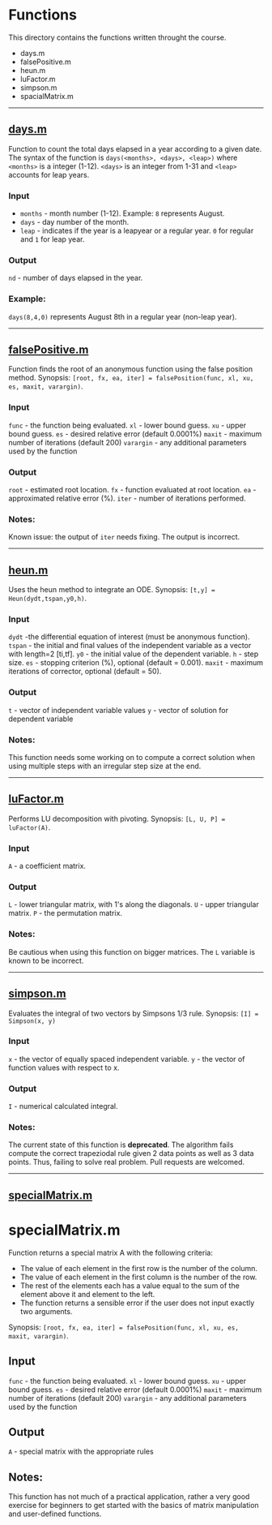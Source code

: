 # Functions
This directory contains the functions written throught the course.
* days.m
* falsePositive.m
* heun.m
* luFactor.m
* simpson.m
* spacialMatrix.m

---

## [days.m](days.m)
Function to count the total days elapsed in a year according to a given date.
The syntax of the function is `days(<months>, <days>, <leap>)` where `<months>` is a integer (1-12). `<days>` is an integer from 1-31 and `<leap>` accounts for leap years.

### Input
* `months` - month number (1-12). Example: `8` represents August.
* `days` - day number of the month.
* `leap` - indicates if the year is a leapyear or a regular year. `0` for regular and `1` for leap year.

### Output
`nd` - number of days elapsed in the year.

### Example:
`days(8,4,0)` represents August 8th in a regular year (non-leap year).

---

## [falsePositive.m](falsePositive.m)
Function finds the root of an anonymous function using the false position method.
Synopsis: `[root, fx, ea, iter] = falsePosition(func, xl, xu, es, maxit, varargin)`.

### Input
`func` - the function being evaluated.
`xl` - lower bound guess.
`xu` - upper bound guess.
`es` - desired relative error (default 0.0001%)
`maxit` - maximum number of iterations (default 200)
`varargin` - any additional parameters used by the function

### Output
`root` - estimated root location.
`fx` - function evaluated at root location.
`ea` - approximated relative error (%).
`iter` - number of iterations performed.

### Notes:
Known issue: the output of `iter` needs fixing. The output is incorrect.

---

## [heun.m](heun.m)
Uses the heun method to integrate an ODE.
Synopsis: `[t,y] = Heun(dydt,tspan,y0,h)`.

### Input
`dydt` -the differential equation of interest (must be anonymous function).
`tspan` - the initial and final values of the independent variable as a vector with length=2 [ti,tf].
`y0` - the initial value of the dependent variable.
`h` - step size.
`es` - stopping criterion (%), optional (default = 0.001).
`maxit` - maximum iterations of corrector, optional (default = 50).

### Output
`t` - vector of independent variable values
`y` - vector of solution for dependent variable

### Notes:
This function needs some working on to compute a correct solution when using multiple steps with an irregular step size at the end.

---

## [luFactor.m](luFactor.m)

Performs LU decomposition with pivoting.
Synopsis: `[L, U, P] = luFactor(A)`.

### Input
`A` - a coefficient matrix.

### Output
`L` - lower triangular matrix, with 1's along the diagonals.
`U` - upper triangular matrix.
`P` - the permutation matrix.

### Notes:
Be cautious when using this function on bigger matrices. The `L` variable is known to be incorrect.

---

## [simpson.m](simpson.m)
Evaluates the integral of two vectors by Simpsons 1/3 rule.
Synopsis: `[I] = Simpson(x, y)`

### Input
`x` - the vector of equally spaced independent variable.
`y` - the vector of function values with respect to x.

### Output
`I` - numerical calculated integral.

### Notes:
The current state of this function is **deprecated**. The algorithm fails compute the correct trapeziodal rule given 2 data points as well as 3 data points. Thus, failing to solve real problem. Pull requests are welcomed.

---

## [specialMatrix.m](specialMatrix.m)

# specialMatrix.m
Function returns a special matrix A with the following criteria:
- The value of each element in the first row is the number of the column.
- The value of each element in the first column is the number of the row.
- The rest of the elements each has a value equal to the sum of the element above it and element to the left.
- The function returns a sensible error if the user does not input exactly two arguments.

 Synopsis: `[root, fx, ea, iter] = falsePosition(func, xl, xu, es, maxit, varargin)`.

## Input
`func` - the function being evaluated.
`xl` - lower bound guess.
`xu` - upper bound guess.
`es` - desired relative error (default 0.0001%)
`maxit` - maximum number of iterations (default 200)
`varargin` - any additional parameters used by the function


## Output
`A` - special matrix with the appropriate rules

## Notes:
This function has not much of a practical application, rather a very good exercise for beginners to get started with the basics of matrix manipulation and user-defined functions.
